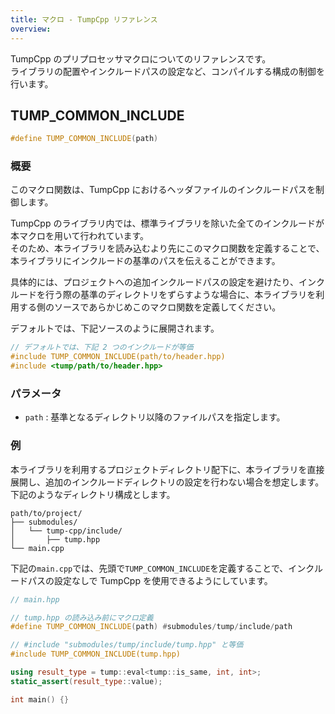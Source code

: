 ```yaml
---
title: マクロ - TumpCpp リファレンス
overview: 
---
```


TumpCpp のプリプロセッサマクロについてのリファレンスです。  
ライブラリの配置やインクルードパスの設定など、コンパイルする構成の制御を行います。

## TUMP_COMMON_INCLUDE

```cpp
#define TUMP_COMMON_INCLUDE(path)
```

### 概要

このマクロ関数は、TumpCpp におけるヘッダファイルのインクルードパスを制御します。

TumpCpp のライブラリ内では、標準ライブラリを除いた全てのインクルードが本マクロを用いて行われています。  
そのため、本ライブラリを読み込むより先にこのマクロ関数を定義することで、本ライブラリにインクルードの基準のパスを伝えることができます。

具体的には、プロジェクトへの追加インクルードパスの設定を避けたり、インクルードを行う際の基準のディレクトリをずらすような場合に、本ライブラリを利用する側のソースであらかじめこのマクロ関数を定義してください。

デフォルトでは、下記ソースのように展開されます。

```cpp
// デフォルトでは、下記 2 つのインクルードが等価
#include TUMP_COMMON_INCLUDE(path/to/header.hpp)
#include <tump/path/to/header.hpp>
```

### パラメータ

- `path` : 基準となるディレクトリ以降のファイルパスを指定します。

### 例

本ライブラリを利用するプロジェクトディレクトリ配下に、本ライブラリを直接展開し、追加のインクルードディレクトリの設定を行わない場合を想定します。  
下記のようなディレクトリ構成とします。

```Tree
path/to/project/
├── submodules/
│   └── tump-cpp/include/
│       ├── tump.hpp
└── main.cpp
```

下記の`main.cpp`では、先頭で`TUMP_COMMON_INCLUDE`を定義することで、インクルードパスの設定なしで TumpCpp を使用できるようにしています。

<!-- TODO: 下記のビルドを検証すること -->
```cpp
// main.hpp

// tump.hpp の読み込み前にマクロ定義
#define TUMP_COMMON_INCLUDE(path) #submodules/tump/include/path

// #include "submodules/tump/include/tump.hpp" と等価
#include TUMP_COMMON_INCLUDE(tump.hpp)

using result_type = tump::eval<tump::is_same, int, int>;
static_assert(result_type::value);

int main() {}
```
